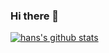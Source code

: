 ### Hi there 👋

<!--
**slidoooor/slidoooor** is a ✨ _special_ ✨ repository because its `README.md` (this file) appears on your GitHub profile.

Here are some ideas to get you started:

- 🔭 I’m currently working on ...
- 🌱 I’m currently learning ...
- 👯 I’m looking to collaborate on ...
- 🤔 I’m looking for help with ...
- 💬 Ask me about ...
- 📫 How to reach me: ...
- 😄 Pronouns: ...
- ⚡ Fun fact: ...
-->



<!-- |  -->
<a href="https://github.com/slidoooor/github-readme-stats"><img align="center" src="https://github-readme-stats.vercel.app/api?username=slidoooor&show_icons=true&include_all_commits=true&theme=buefy&hide_border=true" alt="hans's github stats" /></a> 

<!-- | <a href="https://github.com/slidoooor/github-readme-stats">
  <img align="center" src="https://github-readme-stats.vercel.app/api/top-langs/?username=slidoooor&layout=compact&theme=buefy&hide_border=true" /></a> | -->

